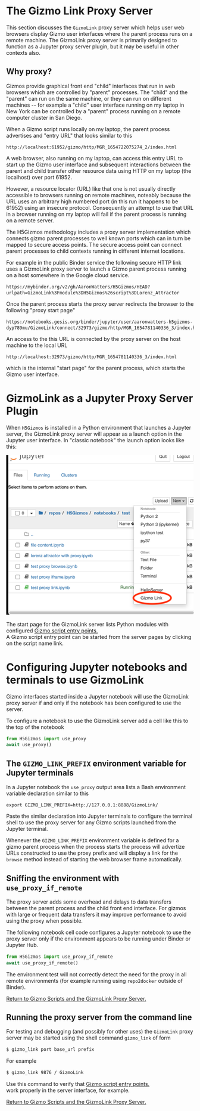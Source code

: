 
# The Gizmo Link Proxy Server

This section discusses the `GizmoLink` proxy server which helps user web browsers
display Gizmo user interfaces where the parent process runs on a remote machine.
The GizmoLink proxy server is primarily designed to function as a Jupyter proxy server
plugin, but it may be useful in other contexts also.

## Why proxy?

Gizmos provide graphical front end "child" interfaces that run in web browsers which are controlled
by "parent" processes.  The "child" and the "parent" can run on the same machine, or they can
run on different machines -- for example a "child" user interface running on my laptop in New York can be
controlled by a "parent" process running on a remote computer cluster in San Diego.

When a Gizmo script runs locally on my laptop, the parent process advertises and "entry URL"
that looks similar to this
```
http://localhost:61952/gizmo/http/MGR_1654722075274_2/index.html 
```
A web browser, also running on my laptop, can access this entry URL to start up the Gizmo
user interface and subsequent interactions between the parent and child transfer other
resource data using HTTP on my laptop (the localhost) over port 61952.

However, a resource locator (URL) like that one 
is not usually directly accessible to browsers running on remote machines, noteably because the URL uses
an arbitrary high numbered port (in this run it happens to be 61952) using an insecure protocol.  Consequently an attempt to use that URL in a browser running on my laptop
will fail if the parent process is running on a remote server.

The H5Gizmos methodology includes a proxy server implementation which connects gizmo
parent processes to well known ports which can in turn be mapped to secure access points.
The secure access point can connect parent processes to child contexts running in different
internet locations.

For example in the public Binder service the following secure HTTP link uses a GizmoLink
proxy server to launch a Gizmo parent process running on a host somewhere in the Google cloud service.
```
https://mybinder.org/v2/gh/AaronWatters/H5Gizmos/HEAD?urlpath=GizmoLink%3Fmodule%3DH5Gizmos%26script%3DLorenz_Attractor
```
Once the parent process starts the proxy server redirects the browser to the following
"proxy start page"
```
https://notebooks.gesis.org/binder/jupyter/user/aaronwatters-h5gizmos-dyp789mu/GizmoLink/connect/32973/gizmo/http/MGR_1654781140336_3/index.html
```
An access to the this URL is connected by the proxy server on the host machine to the local URL
```
http://localhost:32973/gizmo/http/MGR_1654781140336_3/index.html
```
which is the internal "start page" for the parent process, which starts the Gizmo
user interface.

# GizmoLink as a Jupyter Proxy Server Plugin

When `H5Gizmos` is installed in a Python environment that launches a Jupyter server,
the GizmoLink proxy server will appear as a launch option in the Jupyter user interface.
In "classic notebook" the launch option looks like this:

<img src="launch.png"/>

The start page for the GizmoLink server lists Python modules with configured 
<a href="./Scripts.md">
Gizmo script entry points.  
</a>
A Gizmo script entry point can be started from the server pages by clicking
on the script name link.

# Configuring Jupyter notebooks and terminals to use GizmoLink

Gizmo interfaces started inside a Jupyter notebook will use the GizmoLink proxy server
if and only if the notebook has been configured to use the server.

To configure a notebook to use the GizmoLink server add a cell like this to the top of
the notebook

```Python
from H5Gizmos import use_proxy
await use_proxy()
```

## The `GIZMO_LINK_PREFIX` environment variable for Jupyter terminals

In a Jupyter notebook
the `use_proxy` output area lists a Bash environment variable declaration similar to this
```
export GIZMO_LINK_PREFIX=http://127.0.0.1:8888/GizmoLink/
```
Paste the similar declaration into Jupyter terminals to configure the terminal shell
to use the proxy server for any Gizmo scripts launched from the Jupyter terminal.

Whenever the `GIZMO_LINK_PREFIX` environment variable is defined for a gizmo parent
process when the process starts
the process will advertize URLs constructed to use the proxy prefix
and will display a link for the `browse` method instead of starting the
web browser frame automatically.

## Sniffing the environment with `use_proxy_if_remote`

The proxy server adds some overhead and delays to data transfers between the
parent process and the child front end interface.  For gizmos with large or frequent
data transfers it may improve performance to avoid using the proxy when possible.

The following notebook cell code configures a Jupyter notebook to use the proxy
server only if the environment appears to be running under Binder or Jupyter Hub.

```Python
from H5Gizmos import use_proxy_if_remote
await use_proxy_if_remote()
```
The environment test will not correctly detect
the need for the proxy in all remote environments (for example running
using `repo2docker` outside of Binder).

<a href="./README.md">
Return to Gizmo Scripts and the GizmoLink Proxy Server.
</a>

## Running the proxy server from the command line

For testing and debugging (and possibly for other uses) the `GizmoLink` proxy
server may be started using the shell command `gizmo_link` of form
```bash
$ gizmo_link port base_url prefix
```
For example
```bash
$ gizmo_link 9876 / GizmoLink
```
Use this command to verify that <a href="./Scripts.md">Gizmo script entry points.  
</a> work properly in the server interface, for example.


<a href="./README.md">
Return to Gizmo Scripts and the GizmoLink Proxy Server.
</a>